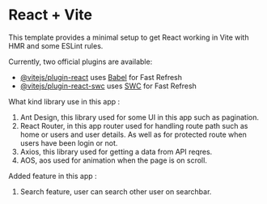 # React + Vite

This template provides a minimal setup to get React working in Vite with HMR and some ESLint rules.

Currently, two official plugins are available:

- [@vitejs/plugin-react](https://github.com/vitejs/vite-plugin-react/blob/main/packages/plugin-react/README.md) uses [Babel](https://babeljs.io/) for Fast Refresh
- [@vitejs/plugin-react-swc](https://github.com/vitejs/vite-plugin-react-swc) uses [SWC](https://swc.rs/) for Fast Refresh

What kind library use in this app :
1. Ant Design, this library used for some UI in this app such as pagination.
2. React Router, in this app router used for handling route path such as home or users and user details.
   As well as for protected route when users have been login or not.
3. Axios, this library used for getting a data from API reqres.
4. AOS, aos used for animation when the page is on scroll.


Added feature in this app :
1. Search feature, user can search other user on searchbar.